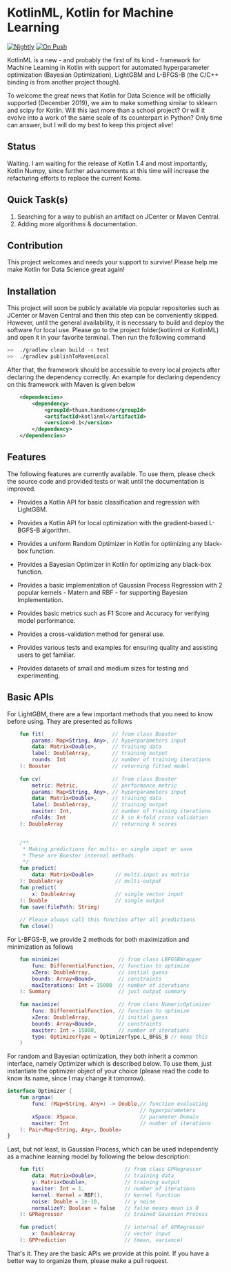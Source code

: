 # KotlinML, Kotlin for Machine Learning
[![Nightly](https://github.com/duckladydinh/KotlinML/workflows/CI%20at%20Night/badge.svg)](https://github.com/duckladydinh/kotlinml/actions?query=workflow%3A%22CI+at+Night%22)
[![On Push](https://github.com/duckladydinh/KotlinML/workflows/CI%20on%20Push/badge.svg)](https://github.com/duckladydinh/kotlinml/actions?query=workflow%3A%22CI+on+Push%22)

KotlinML is a new - and probably the first of its kind - framework for Machine Learning in Kotlin with support for automated hyperparameter optimization (Bayesian Optimization), LightGBM and L-BFGS-B (the C/C++ binding is from another project though).

To welcome the great news that Kotlin for Data Science will be officially supported (December 2019), we aim to make something similar to sklearn and scipy for Kotlin. Will this last more than a school project? Or will it evolve into a work of the same scale of its counterpart in Python? Only time can answer, but I will do my best to keep this project alive!

## Status
Waiting. I am waiting for the release of Kotlin 1.4 and most importantly, Kotlin Numpy, since further advancements at this time will increase the refacturing efforts to replace the current Koma.

## Quick Task(s)
1. Searching for a way to publish an artifact on JCenter or Maven Central.
2. Adding more algorithms & documentation.

## Contribution
This project welcomes and needs your support to survive! Please help me make Kotlin for Data Science great again!

## Installation
This  project  will  soon be  publicly  available  via  popular  repositories such as JCenter or Maven Central and then this step can be conveniently skipped.  However, until the general availability, it is necessary to build and deploy the software for local use. Please go to the project folder(kotlinml or KotlinML) and open it in your favorite terminal. Then run the following command

```bash
>>  ./gradlew clean build -x test
>>  ./gradlew publishToMavenLocal
```

After that, the framework should be accessible to every local projects after declaring the dependency correctly. An example for declaring dependency on this framework with Maven is given below

```xml
    <dependencies>
        <dependency>
            <groupId>thuan.handsome</groupId>
            <artifactId>kotlinml</artifactId>
            <version>0.1</version>
        </dependency>
    </dependencies>
```

## Features
The following features are currently available. To use them, please check the source code and provided tests or wait until the documentation is improved.

* Provides a Kotlin API for basic classification and regression with LightGBM.
    
* Provides a Kotlin API for local optimization with the gradient-based L-BGFS-B algorithm.
    
* Provides a uniform Random Optimizer in Kotlin for optimizing any black-box function.
    
* Provides a Bayesian Optimizer in Kotlin for optimizing any black-box function.
    
* Provides a basic implementation of Gaussian Process Regression with 2 popular kernels - Matern and RBF - for supporting Bayesian Implementation.

* Provides basic metrics such as F1 Score and Accuracy for verifying model performance.
    
* Provides a cross-validation method for general use.
    
* Provides various tests and examples for ensuring quality and assisting users to get familiar.

* Provides datasets of small and medium sizes for testing and experimenting.

## Basic APIs
For LightGBM, there are a few important methods that you need to know before using. They are presented as follows

```kotlin
    fun fit(                      // from class Booster
        params: Map<String, Any>, // hyperparameters input
        data: Matrix<Double>,     // training data
        label: DoubleArray,       // training output      
        rounds: Int               // number of training iterations
    ): Booster                    // returning fitted model
    
    fun cv(                       // from class Booster
        metric: Metric,           // performance metric
        params: Map<String, Any>, // hyperparameters input
        data: Matrix<Double>,     // training data
        label: DoubleArray,       // training output      
        maxiter: Int,             // number of training iterations
        nFolds: Int               // k in k-fold cross validation
    ): DoubleArray                // returning k scores


    /** 
     * Making predictions for multi- or single input or save
     * These are Booster internal methods
     */
    fun predict(
        data: Matrix<Double>       // multi-input as matrix
    ): DoubleArray                 // multi-output    
    fun predict(
        x: DoubleArray             // single vector input
    ): Double                      // single output
    fun save(filePath: String)
    
    // Please always call this function after all predictions
    fun close()
```

For L-BFGS-B, we provide 2 methods for both maximization and minimization as follows

```kotlin
    fun minimize(                   // from class LBFGSBWrapper
        func: DifferentialFunction, // function to optimize
        xZero: DoubleArray,         // initial guess
        bounds: Array<Bound>,       // constraints
        maxIterations: Int = 15000  // number of iterations
    ): Summary                      // just output summary
    
    fun maximize(                   // from class NumericOptimizer
        func: DifferentialFunction, // function to optimize
        xZero: DoubleArray,         // initial guess
        bounds: Array<Bound>,       // constraints
        maxiter: Int = 15000,       // number of iterations
        type: OptimizerType = OptimizerType.L_BFGS_B // keep this
    )
```

For random and Bayesian optimization, they both inherit a common interface, namely Optimizer which is described below. To use them, just instantiate the optimizer object of your choice (please read the code to know its name, since I may change it tomorrow).

```kotlin
interface Optimizer {
    fun argmax(
        func: (Map<String, Any>) -> Double,// function evaluating
                                           // hyperparameters
        xSpace: XSpace,                    // parameter Domain
        maxiter: Int                       // number of iterations
    ): Pair<Map<String, Any>, Double>
}
```

Last, but not least, is Gaussian Process, which can be used independently as a machine learning model by following the below description:

```kotlin
    fun fit(                          // from class GPRegressor
        data: Matrix<Double>,         // training data
        y: Matrix<Double>,            // training output    
        maxiter: Int = 1,             // number of iterations
        kernel: Kernel = RBF(),       // kernel function
        noise: Double = 1e-10,        // y noise
        normalizeY: Boolean = false   // false means mean is 0
    ): GPRegressor                    // trained Gaussian Process
    
    fun predict(                      // internal of GPRegressor
        x: DoubleArray                // vector input
    ): GPPrediction                   // (mean, variance)
```

That's it. They are the basic APIs we provide at this point. If you have a better way to organize them, please make a pull request.
